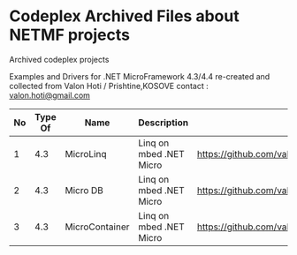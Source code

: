 # Codeplex Archived Files about NETMF projects
Archived codeplex projects


Examples and Drivers for .NET MicroFramework 4.3/4.4
re-created and collected from Valon Hoti / Prishtine,KOSOVE 
contact : valon.hoti@gmail.com

No |  Type Of | Name          | Description  | Link
---|--------- |---------------|--------------|--------------
1  | 4.3      | MicroLinq     | Linq on mbed .NET Micro | https://github.com/valoni/codeplex_archive_netmf/blob/main/MicroLinq.zip
2  | 4.3      | Micro DB      | Linq on mbed .NET Micro | https://github.com/valoni/codeplex_archive_netmf/blob/main/mu.zip
3  | 4.3      | MicroContainer| Linq on mbed .NET Micro | https://github.com/valoni/codeplex_archive_netmf/blob/main/mu.zip


